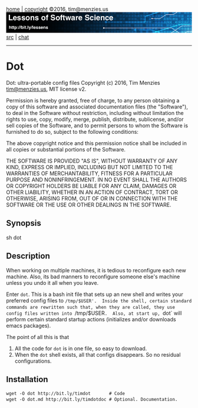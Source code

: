 [home](http://bit.ly/lessons) |
[copyright](https://github.com/lessen/src/blob/master/LICENSE.md) &copy;2016, tim&commat;menzies.us
<br>
[<img width=900 src="https://github.com/lessen/src/blob/master/img/banner.png?raw=true">](http://bit.ly/lessons)<br>
[src](https://github.com/lessen/src) |
[chat](https://lessons.slack.com/)


______

# Dot

Dot: ultra-portable config files
Copyright (c) 2016, Tim Menzies tim@menzies.us, MIT license v2.

Permission is hereby granted, free of charge, to any person obtaining a copy
of this software and associated documentation files (the "Software"), to deal
in the Software without restriction, including without limitation the rights
to use, copy, modify, merge, publish, distribute, sublicense, and/or sell
copies of the Software, and to permit persons to whom the Software is
furnished to do so, subject to the following conditions:

The above copyright notice and this permission notice shall be included in all
copies or substantial portions of the Software.

THE SOFTWARE IS PROVIDED "AS IS", WITHOUT WARRANTY OF ANY KIND, EXPRESS OR
IMPLIED, INCLUDING BUT NOT LIMITED TO THE WARRANTIES OF MERCHANTABILITY,
FITNESS FOR A PARTICULAR PURPOSE AND NONINFRINGEMENT. IN NO EVENT SHALL THE
AUTHORS OR COPYRIGHT HOLDERS BE LIABLE FOR ANY CLAIM, DAMAGES OR OTHER
LIABILITY, WHETHER IN AN ACTION OF CONTRACT, TORT OR OTHERWISE, ARISING FROM,
OUT OF OR IN CONNECTION WITH THE SOFTWARE OR THE USE OR OTHER DEALINGS IN THE
SOFTWARE.

## Synopsis

   sh dot
 
## Description

When working on multiple machines, it is tedious to reconfigure each new
machine. Also, its bad manners to reconfigure someone else's machine unless
you undo it all when you leave.

Enter `dot`. This is a bash init file that sets up an new shell and writes
your preferred config files to `/tmp/$USER'.  Inside the shell, certain
standard commands are rewritten such that, when they are called, they use
config files written into `/tmp/$USER`.  Also, at start up, `dot` will perform
certain standard startup actions (initializes and/or downloads emacs packages).

The point of all this is that

1. All the code for `dot` is in one file, so easy to download.
2. When the `dot` shell exists, all that configs
   disappears. So no residual configurations.

## Installation

    wget -O dot http://bit.ly/timdot       # Code
    wget -O dot.md http://bit.ly/timdotdoc # Optional. Documentation.

